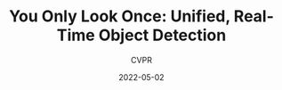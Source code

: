 ---
layout: seminar-post
title: "You Only Look Once: Unified, Real-Time Object Detection"
subtitle: 'CVPR'
categories: Computer Vision
tags: [Object-Detection]
date: 2022-05-02
pdf_url: 'https://drive.google.com/file/d/1t8nl8n4Fk1T_TBlN_sJFaDOzwFU4isY0/preview'
---